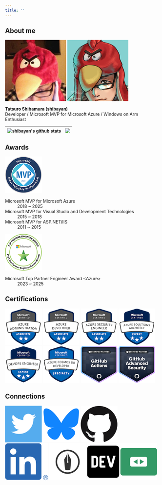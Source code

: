 ```yaml
---
title: ''
---
```


## About me

![Tatsuro Shibamura](./images/shibayan.jpg) ![Tatsuro Shibamura](./images/shibayan_alt.png)

**Tatsuro Shibamura (shibayan)**<br>
Developer / Microsoft MVP for Microsoft Azure / Windows on Arm Enthusiast

| <img align="center" src="https://github-readme-stats.vercel.app/api?username=shibayan&show_icons=true&include_all_commits=true&hide_border=true" alt="shibayan's github stats" /> | <img align="center" src="https://github-readme-stats.vercel.app/api/top-langs/?username=shibayan&layout=compact&hide_border=true" /> |
| ------------- | ------------- |

## Awards

[![Microsoft MVP](./images/microsoft-most-valuable-professional-mvp.png)](https://mvp.microsoft.com/en-US/mvp/profile/e1ba70c0-3c9a-e411-93f2-9cb65495d3c4)

<dl>
  <dt>Microsoft MVP for Microsoft Azure</dt>
  <dd>2018 ~ 2025</dd>
  <dt>Microsoft MVP for Visual Studio and Development Technologies</dt>
  <dd>2015 ~ 2018</dd>
  <dt>Microsoft MVP for ASP.NET/IIS</dt>
  <dd>2011 ~ 2015</dd>
</dl>

![Microsoft Top Partner Engineer Award](./images/top-partner-engineer-award.png)

<dl>
  <dt>Microsoft Top Partner Engineer Award &lt;Azure&gt;</dt>
  <dd>2023 ~ 2025</dd>
</dl>

## Certifications

[![Microsoft Certified: Azure Administrator Associate](./images/microsoft-certified-azure-administrator-associate-az-104.png)](https://www.credly.com/badges/f53f2068-650b-4da9-92a7-37799179996a/public_url)
[![Microsoft Certified: Azure Developer Associate](./images/microsoft-certified-azure-developer-associate.png)](https://www.credly.com/badges/b11ad743-c32d-49ee-9a35-c9988ff8405e/public_url)
[![Microsoft Certified: Azure Security Engineer Associate](./images/microsoft-certified-azure-security-engineer-associate.png)](https://www.credly.com/badges/d495a3e9-04b6-4649-99d1-d0ce24a57590/public_url)
[![Microsoft Certified: Azure Solutions Architect Expert](./images/microsoft-certified-azure-solutions-architect-expert.png)](https://www.credly.com/badges/1fbdd367-f4c1-4985-b3f0-c2b65eee748f/public_url)
[![Microsoft Certified: DevOps Engineer Expert](./images/microsoft-certified-devops-engineer-expert.png)](https://www.credly.com/badges/4ab50eff-b218-4a5d-90fa-13075198717c/public_url)
[![Microsoft Certified: Azure Cosmos DB Developer Specialty](./images/microsoft-certified-azure-cosmos-db-developer-specialty.png)](https://www.credly.com/badges/9faf0ae5-308a-495f-a5da-174ef319b187/public_url)
[![GitHub Actions](./images/github-actions.png)](https://www.credly.com/badges/ca969fde-9a0e-4198-9541-2458e932dd98/public_url)
[![GitHub Advanced Security](./images/github-advanced-security.png)](https://www.credly.com/badges/bdbb4a67-2494-43dd-af28-371329a05f41/public_url)

## Connections

[![Twitter](./images/twitter.png)](https://twitter.com/shibayan)
[![Bluesky](./images/bluesky.png)](https://bsky.app/profile/shibayan.jp)
[![GitHub](./images/github.png)](https://github.com/shibayan)
[![LinkedIn](./images/linkedin.png)](https://www.linkedin.com/in/tatsuro-shibamura/)
[![Hatena Blog](./images/hatenablog.png)](https://blog.shibayan.jp)
[![DEV Profile](./images/dev.png)](https://dev.to/shibayan)
[![SpeakerDeck](./images/speakerdeck.png)](https://speakerdeck.com/shibayan)
